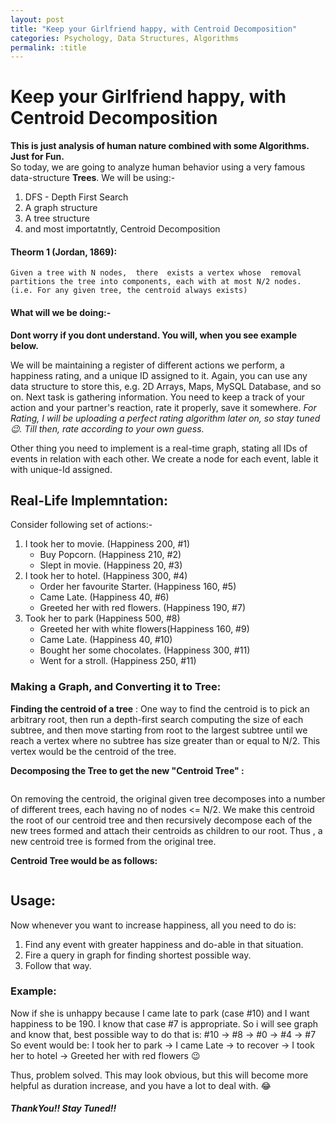 ```yaml
---
layout: post
title: "Keep your Girlfriend happy, with Centroid Decomposition"
categories: Psychology, Data Structures, Algorithms
permalink: :title
---
```


# Keep your Girlfriend happy, with Centroid Decomposition

<b> This is just analysis of human nature combined with some Algorithms. Just for Fun. </b>
<br>
So today, we are going to analyze human behavior using a very famous data-structure <b>Trees</b>. We will be using:-
1. DFS - Depth First Search
2. A graph structure
3. A tree structure
4. and most importatntly, Centroid Decomposition

#### Theorm 1 (Jordan, 1869):
```Given a tree with N nodes,  there  exists a vertex whose  removal partitions the tree into components, each with at most N/2 nodes. (i.e. For any given tree, the centroid always exists)```

#### What will we be doing:-
<b> Dont worry if you dont understand. You will, when you see example below. </b>
<p>
We will be maintaining a register of different actions we perform, a happiness rating, and a unique ID assigned to it. Again, you can use any data structure to store this, e.g. 2D Arrays, Maps, MySQL Database, and so on. Next task is gathering information. You need to keep a track of your action and your partner's reaction, rate it properly, save it somewhere.
<i>For Rating, I will be uploading a perfect rating algorithm later on, so stay tuned 😉. Till then, rate according to your own guess.</i> </p>
<p>
Other thing you need to implement is a real-time graph, stating all IDs of events in relation with each other. We create a node for each event, lable it with unique-Id assigned.</p>

## Real-Life Implemntation:
Consider following set of actions:-
<br>
<ol>
<li> I took her to movie. (Happiness 200, #1) 
 <ul><li> Buy Popcorn. (Happiness 210, #2) </li>
 <li> Slept in movie. (Happiness 20, #3) </li> </ul></li> 
<li> I took her to hotel. (Happiness 300, #4) 
 <ul><li> Order her favourite Starter. (Happiness 160, #5) </li>
 <li> Came Late. (Happiness 40, #6) </li>
 <li> Greeted her with red flowers. (Happiness 190, #7) </li> </ul></li> 
<li> Took her to park (Happiness 500, #8) 
 <ul><li> Greeted her with white flowers(Happiness 160, #9) </li>
 <li> Came Late. (Happiness 40, #10) </li>
 <li> Bought her some chocolates. (Happiness 300, #11) </li>
 <li> Went for a stroll. (Happiness 250, #11) </li> </ul></li> 
</ol>

### Making a Graph, and Converting it to Tree:

**Finding the centroid of a tree** : One way to find the centroid is to pick an arbitrary root, then run a  depth-first search computing the size of each subtree, and then move  starting from root to the largest subtree until we reach a vertex where  no subtree has size greater than or equal to N/2. This vertex would be the centroid of the tree.

<b>Decomposing the Tree to get the new "Centroid Tree" : </b>

<img class="img-fluid" src="img/blog/centroidDecomp1.jpg" alt="">

On removing the centroid, the original given tree decomposes into a number of different trees, each having no of nodes <= N/2. We make this centroid the root of our centroid tree and then recursively decompose each of the new trees formed and attach their centroids as children to our root. Thus , a new centroid tree is formed from the original tree.

<b>Centroid Tree would be as follows:</b>

<img class="img-fluid" src="img/blog/centroidDecomp2.jpg" alt="">

## Usage:

Now whenever you want to increase happiness, all you need to do is:
1. Find any event with greater happiness and do-able in that situation.
2. Fire a query in graph for finding shortest possible way.
3. Follow that way.

### Example:

Now if she is unhappy because I came late to park (case #10) and I want happiness to be 190.
I know that case #7 is appropriate.
So i will see graph and know that, best possible way to do that is:
#10 -> #8 -> #0 -> #4 -> #7
So event would be: I took her to park -> I came Late -> to recover -> I took her to hotel -> Greeted her with red flowers 😉

Thus, problem solved. This may look obvious, but this will become more helpful as duration increase, and you have a lot to deal with. 😂

##### ThankYou!! Stay Tuned!!


